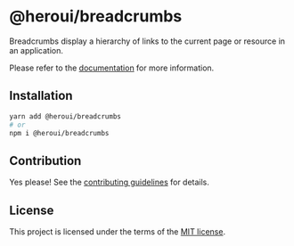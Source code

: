 # @heroui/breadcrumbs

Breadcrumbs display a hierarchy of links to the current page or resource in an application.

Please refer to the [documentation](https://heroui.com/docs/components/breadcrumbs) for more information.

## Installation

```sh
yarn add @heroui/breadcrumbs
# or
npm i @heroui/breadcrumbs
```

## Contribution

Yes please! See the
[contributing guidelines](https://github.com/frontio-ai/heroui/blob/master/CONTRIBUTING.md)
for details.

## License

This project is licensed under the terms of the
[MIT license](https://github.com/frontio-ai/heroui/blob/master/LICENSE).
